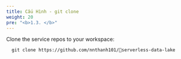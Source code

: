 ```yaml
---
title: Cấu Hình - git clone
weight: 20
pre: "<b>1.3. </b>"
---
```


Clone the service repos to your workspace:

```
  git clone https://github.com/nnthanh101/serverless-data-lake
```